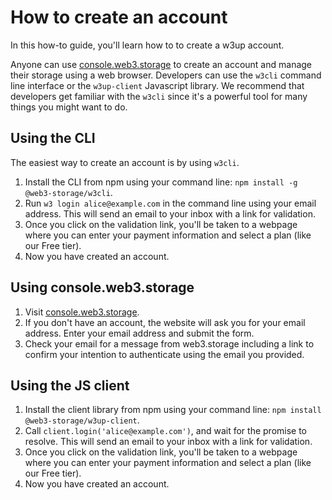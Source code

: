 # How to create an account

In this how-to guide, you'll learn how to to create a w3up account.

Anyone can use [console.web3.storage](https://console.web3.storage) to create an account and manage their storage using a web browser. Developers can use the `w3cli` command line interface or the `w3up-client` Javascript library. We recommend that developers get familiar with the `w3cli` since it's a powerful tool for many things you might want to do.

## Using the CLI

The easiest way to create an account is by using `w3cli`.

1. Install the CLI from npm using your command line: `npm install -g @web3-storage/w3cli`.
2. Run `w3 login alice@example.com` in the command line using your email address. This will send an email to your inbox with a link for validation.
3. Once you click on the validation link, you'll be taken to a webpage where you can enter your payment information and select a plan (like our Free tier).
4. Now you have created an account.

## Using console.web3.storage

1. Visit [console.web3.storage](https://console.web3.storage).
2. If you don't have an account, the website will ask you for your email address. Enter your email address and submit the form.
3. Check your email for a message from web3.storage including a link to confirm your intention to authenticate using the email you provided.

## Using the JS client

1. Install the client library from npm using your command line: `npm install @web3-storage/w3up-client`.
2. Call `client.login('alice@example.com')`, and wait for the promise to resolve. This will send an email to your inbox with a link for validation.
3. Once you click on the validation link, you'll be taken to a webpage where you can enter your payment information and select a plan (like our Free tier).
4. Now you have created an account.
